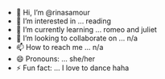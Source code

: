 - 👋 Hi, I’m @rinasamour
- 👀 I’m interested in ... reading
- 🌱 I’m currently learning ... romeo and juliet
- 💞️ I’m looking to collaborate on ... n/a
- 📫 How to reach me ... n/a
- 😄 Pronouns: ... she/her
- ⚡ Fun fact: ... I love to dance haha

<!---
rinasamour/rinasamour is a ✨ special ✨ repository because its `README.md` (this file) appears on your GitHub profile.
You can click the Preview link to take a look at your changes.
--->
